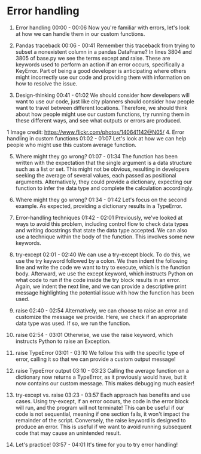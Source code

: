# Error handling

1. Error handling
00:00 - 00:06
Now you're familiar with errors, let's look at how we can handle them in our custom functions.

2. Pandas traceback
00:06 - 00:41
Remember this traceback from trying to subset a nonexistent column in a pandas DataFrame? In lines 3804 and 3805 of base.py we see the terms except and raise. These are keywords used to perform an action if an error occurs, specifically a KeyError. Part of being a good developer is anticipating where others might incorrectly use our code and providing them with information on how to resolve the issue.

3. Design-thinking
00:41 - 01:02
We should consider how developers will want to use our code, just like city planners should consider how people want to travel between different locations. Therefore, we should think about how people might use our custom functions, try running them in these different ways, and see what outputs or errors are produced.

1 Image credit: https://www.flickr.com/photos/140641142@N05/
4. Error handling in custom functions
01:02 - 01:07
Let's look at how we can help people who might use this custom average function.

5. Where might they go wrong?
01:07 - 01:34
The function has been written with the expectation that the single argument is a data structure such as a list or set. This might not be obvious, resulting in developers seeking the average of several values, each passed as positional arguments. Alternatively, they could provide a dictionary, expecting our function to infer the data type and complete the calculation accordingly.

6. Where might they go wrong?
01:34 - 01:42
Let's focus on the second example. As expected, providing a dictionary results in a TypeError.

7. Error-handling techniques
01:42 - 02:01
Previously, we've looked at ways to avoid this problem, including control flow to check data types and writing docstrings that state the data type accepted. We can also use a technique within the body of the function. This involves some new keywords.

8. try-except
02:01 - 02:40
We can use a try-except block. To do this, we use the try keyword followed by a colon. We then indent the following line and write the code we want to try to execute, which is the function body. Afterward, we use the except keyword, which instructs Python on what code to run if the code inside the try block results in an error. Again, we indent the next line, and we can provide a descriptive print message highlighting the potential issue with how the function has been used.

9. raise
02:40 - 02:54
Alternatively, we can choose to raise an error and customize the message we provide. Here, we check if an appropriate data type was used. If so, we run the function.

10. raise
02:54 - 03:01
Otherwise, we use the raise keyword, which instructs Python to raise an Exception.

11. raise TypeError
03:01 - 03:10
We follow this with the specific type of error, calling it so that we can provide a custom output message!

12. raise TypeError output
03:10 - 03:23
Calling the average function on a dictionary now returns a TypeError, as it previously would have, but it now contains our custom message. This makes debugging much easier!

13. try-except vs. raise
03:23 - 03:57
Each approach has benefits and use cases. Using try-except, if an error occurs, the code in the error block will run, and the program will not terminate! This can be useful if our code is not sequential, meaning if one section fails, it won't impact the remainder of the script. Conversely, the raise keyword is designed to produce an error. This is useful if we want to avoid running subsequent code that may cause an unintended result.

14. Let's practice!
03:57 - 04:01
It's time for you to try error handling!